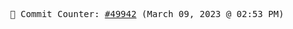 <p align="center">
    <samp>
        📮 Commit Counter: <a href="https://github.com/Javascript-void0/Javascript-void0/commits/main">#49942</a> (March 09, 2023 @ 02:53 PM)
    </samp>
</p>